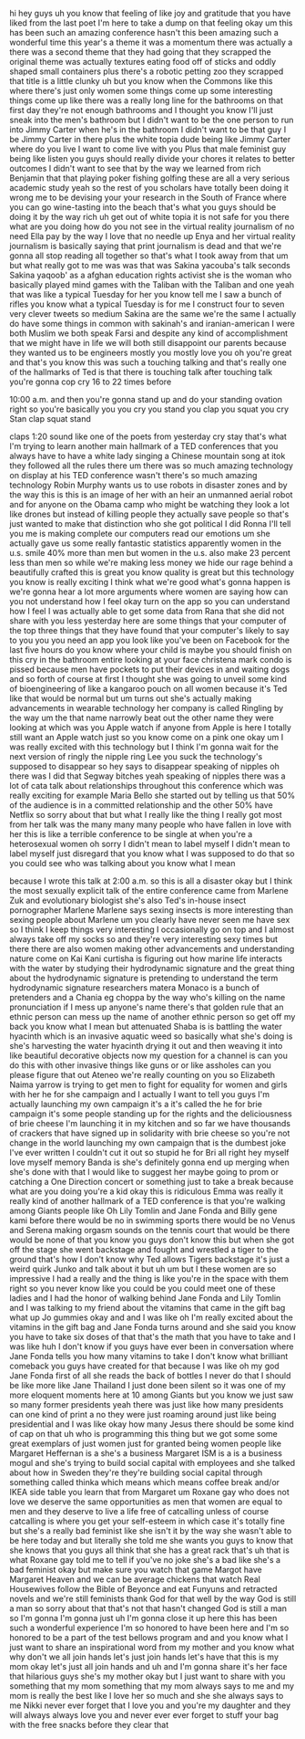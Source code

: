 
hi hey guys uh you know that feeling of
like joy and gratitude that you have
liked from the last poet I&#39;m here to
take a dump on that feeling okay um this
has been such an amazing conference
hasn&#39;t this been amazing
such a wonderful time this year&#39;s a
theme it was a momentum there was
actually a there was a second theme that
they had going that they scrapped the
original theme was actually textures
eating food off of sticks and oddly
shaped small containers plus there&#39;s a
robotic petting zoo they scrapped that
title is a little clunky uh but you know
when the Commons like this where there&#39;s
just only women some things come up some
interesting things come up like there
was a really long line for the bathrooms
on that first day they&#39;re not enough
bathrooms and I thought you know I&#39;ll
just sneak into the men&#39;s bathroom but I
didn&#39;t want to be the one person to run
into Jimmy Carter when he&#39;s in the
bathroom I didn&#39;t want to be that guy I
be Jimmy Carter in there plus the white
topia dude being like Jimmy Carter where
do you live I want to come live with you
Plus that male feminist guy being like
listen you guys should really divide
your chores it relates to better
outcomes I didn&#39;t want to see that by
the way we learned from rich Benjamin
that that playing poker fishing golfing
these are all a very serious academic
study yeah so the rest of you scholars
have totally been doing it wrong me to
be devising your your research in the
South of France where you can go
wine-tasting into the beach that&#39;s what
you guys should be doing it by the way
rich uh get out of white topia it is not
safe for you there what are you doing
how do you not see in the virtual
reality journalism of no need Ella pay
by the way I love that no needle up Enya
and her virtual reality journalism is
basically saying that print journalism
is dead
and that we&#39;re gonna all stop reading
all together so that&#39;s what I took away
from that um but what really got to me
was was that was Sakina yacouba&#39;s talk
seconds
Sakina yaqoob&#39; as a afghan education
rights activist she is the woman who
basically played mind games with the
Taliban
with the Taliban and one
yeah that was like a typical Tuesday for
her you know tell me I saw a bunch of
rifles you know what a typical Tuesday
is for me I construct four to seven very
clever tweets so medium Sakina are the
same we&#39;re the same
I actually do have some things in common
with sakinah&#39;s and iranian-american I
were both Muslim we both speak Farsi and
despite any kind of accomplishment that
we might have in life we will both still
disappoint our parents because they
wanted us to be engineers mostly you
mostly love you oh you&#39;re great and
that&#39;s you know this was such a touching
talking and that&#39;s really one of the
hallmarks of Ted is that there is
touching talk after touching talk you&#39;re
gonna cop cry 16 to 22 times before

10:00 a.m. and then you&#39;re gonna stand
up and do your standing ovation right so
you&#39;re basically you you cry you stand
you clap you squat you cry Stan clap
squat stand

claps 1:20 sound like one of the poets
from yesterday cry stay
that&#39;s what I&#39;m trying to learn
another main hallmark of a TED
conferences that you always have to have
a white lady singing a Chinese mountain
song
at itok
they followed all the rules there
um there was so much amazing technology
on display at his TED conference wasn&#39;t
there&#39;s so much amazing technology Robin
Murphy wants us to use robots in
disaster zones and by the way this is
this is an image of her with an heir an
unmanned aerial robot and for anyone on
the Obama camp who might be watching
they look a lot like drones but instead
of killing people they actually save
people so that&#39;s just wanted to make
that distinction who she got political I
did Ronna I&#39;ll tell you me is making
complete our computers read our emotions
um she actually gave us some really
fantastic statistics apparently women in
the u.s. smile 40% more than men but
women in the u.s. also make 23 percent
less than men so while we&#39;re making less
money we hide our rage behind a
beautifully crafted
this is great you know quality is great
but this technology you know is really
exciting I think what we&#39;re good what&#39;s
gonna happen is we&#39;re gonna hear a lot
more arguments where women are saying
how can you not understand how I feel
okay turn on the app so you can
understand how I feel I was actually
able to get some data from Rana that she
did not share with you less yesterday
here are some things that your computer
of the top three things that they have
found that your computer&#39;s likely to say
to you you you need an app you look like
 you&#39;ve been on Facebook for the
last five hours do you know where your
child is
maybe you should finish on this cry in
the bathroom entire looking at your face
christena mark condo is pissed because
men have pockets to put their devices in
and waiting dogs and so forth of course
at first I thought she was going to
unveil some kind of bioengineering of
like a kangaroo pouch on all women
because it&#39;s Ted like that would be
normal but um turns out she&#39;s actually
making advancements in wearable
technology her company is called
Ringling by the way um the that name
narrowly beat out the other name they
were looking at which was you Apple
watch
if anyone from Apple is here I totally
still want an Apple watch just so you
know
come on a pink one okay um I was really
excited with this technology but I think
I&#39;m gonna wait for the next version of
ringly the nipple ring Lee you suck the
technology&#39;s supposed to disappear so
hey
says to disappear speaking of nipples oh
there was I did that Segway bitches yeah
speaking of nipples there was a lot of
cata talk about relationships throughout
this conference which was really
exciting for example Maria Bello she
started out by telling us that 50% of
the audience is in a committed
relationship and the other 50% have
Netflix so sorry about that but what I
really like the thing I really got most
from her talk was the many many many
people who have fallen in love with her
this is like a terrible conference to be
single at when you&#39;re a heterosexual
women oh sorry I didn&#39;t mean to label
myself
I didn&#39;t mean to label myself just
disregard that you know what I was
supposed to do that so you could see who
was talking about you know what I mean

because I wrote this talk at 2:00 a.m.
so this is all a disaster okay but I
think the most sexually explicit talk of
the entire conference came from Marlene
Zuk and evolutionary biologist
she&#39;s also Ted&#39;s
in-house insect pornographer
Marlene Marlene says sexing insects is
more interesting than sexing people
about Marlene um you clearly have never
seen me have sex so I think I keep
things very interesting I occasionally
go on top and I almost always take off
my socks so and they&#39;re very interesting
sexy times but there there are also
women making other advancements and
understanding nature come on Kai Kani
curtisha is figuring out how marine life
interacts with the water by studying
their hydrodynamic signature and the
great thing about the hydrodynamic
signature is pretending to understand
the term hydrodynamic signature
researchers
matera Monaco is a bunch of pretenders
and a Chania eg choppa by the way who&#39;s
killing on the name pronunciation
if I mess up anyone&#39;s name there&#39;s that
golden rule that an ethnic person can
mess up the name of another ethnic
person so get off my back you know what
I mean but attenuated Shaba is is
battling the water hyacinth which is an
invasive aquatic weed so basically what
she&#39;s doing is she&#39;s harvesting the
water hyacinth drying it out and then
weaving it into like beautiful
decorative objects now my question for a
channel is can you do this with other
invasive things like guns or or like
assholes
can you please figure that out Ateneo
we&#39;re really counting on you so
Elizabeth Naima yarrow is trying to get
men to fight for equality for women and
girls with her he for she campaign and I
actually I want to tell you guys I&#39;m
actually launching my own campaign it&#39;s
a it&#39;s called the he for brie campaign
it&#39;s some people standing up for the
rights and the deliciousness of brie
cheese I&#39;m launching it in my kitchen
and so far we have thousands of crackers
that have signed up in solidarity with
brie cheese so you&#39;re not change in the
world launching my own campaign that is
the dumbest joke I&#39;ve ever written
I couldn&#39;t cut it out so stupid he for
Bri all right hey myself love myself
memory Banda is
she&#39;s definitely gonna end up merging
when she&#39;s done with that I would like
to suggest her maybe going to prom or
catching a One Direction concert or
something just to take a break because
what are you doing you&#39;re a kid okay
this is ridiculous
Emma was really it really kind of
another hallmark of a TED conference is
that you&#39;re walking among Giants people
like Oh Lily Tomlin and Jane Fonda and
Billy gene kami before
there would be no in swimming sports
there would be no Venus and Serena
making orgasm sounds on the tennis court
that would be there would be none of
that you know you guys don&#39;t know this
but when she got off the stage she went
backstage and fought and wrestled a
tiger to the ground that&#39;s how I don&#39;t
know why Ted allows Tigers backstage
it&#39;s just a weird quirk Junko and talk
about it but uh um but I these women are
so impressive I had a really and the
thing is like you&#39;re in the space with
them right so you never know like you
could be you could meet one of these
ladies and I had the honor of walking
behind Jane Fonda and Lily Tomlin and I
was talking to my friend about the
vitamins that came in the gift bag what
up Jo gummies okay and and I was like oh
I&#39;m really excited about the vitamins in
the gift bag and Jane Fonda turns around
and she said you know you have to take
six doses of that that&#39;s the math that
you have to take and I was like huh I
don&#39;t know if you guys have ever been in
conversation where Jane Fonda tells you
how many vitamins to take I don&#39;t know
what brilliant comeback you guys have
created for that
because I was like oh my god Jane Fonda
first of all she reads the back of
bottles I never do that I should be like
more like Jane Thailand I just done been
silent so it was one of my more eloquent
moments here at 10 among Giants but you
know we just saw so many former
presidents yeah there was just like how
many presidents can one kind of print a
no they were just roaming around just
like being presidential and I was like
okay how many Jesus there should be some
kind of cap on that uh who is
programming this thing but we got some
some great exemplars of just women just
for granted being women people like
Margaret Heffernan is a she&#39;s a business
Margaret ISM is a is a business mogul
and she&#39;s trying to build social capital
with employees and she talked about how
in Sweden they&#39;re they&#39;re building
social capital through something called
thinka which means which means coffee
break and/or IKEA side table you learn
that from Margaret um Roxane gay who
does not love
we deserve the same opportunities as men
that women are equal to men and they
deserve to live a life free of
catcalling unless of course catcalling
is where you get your self-esteem in
which case it&#39;s totally fine but she&#39;s a
really bad feminist like she isn&#39;t it by
the way she wasn&#39;t able to be here today
and but literally she told me she wants
you guys to know that she knows that you
guys all think that she has a great rack
that&#39;s uh
that is what Roxane gay told me to tell
if you&#39;ve no joke she&#39;s a bad like she&#39;s
a bad feminist okay but make sure you
watch that game Margot have Margaret
Heaven and we can be average chickens
that watch Real Housewives follow the
Bible of Beyonce and eat Funyuns and
retracted novels and we&#39;re still
feminists
thank God for that well by the way God
is still a man so sorry about that
that&#39;s not that hasn&#39;t changed
God is still a man so I&#39;m gonna I&#39;m
gonna just uh I&#39;m gonna close it up here
this has been such a wonderful
experience I&#39;m so honored to have been
here and I&#39;m so honored to be a part of
the test bellows program and and you
know what I just want to share an
inspirational word from my mother and
you know what why don&#39;t we all join
hands let&#39;s just join hands let&#39;s have
that this is my mom okay
let&#39;s just all join hands and uh and I&#39;m
gonna share it&#39;s her face that hilarious
guys she&#39;s my mother
okay but I just want to share with you
something that my mom something that my
mom always says to me and my mom is
really the best like I love her so much
and she she always says to me Nikki
never ever forget that I love you and
you&#39;re my daughter and they will always
always love you
and never ever ever forget to stuff your
bag with the free snacks before they
clear that
